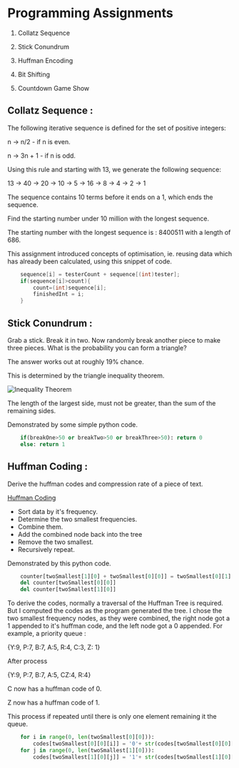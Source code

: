 # Programming Assignments

1. Collatz Sequence

2. Stick Conundrum

3. Huffman Encoding

4. Bit Shifting

5. Countdown Game Show


## Collatz Sequence : 
The following iterative sequence is defined for the set of positive integers:

n → n/2 - if n is even.

n → 3n + 1 - if n is odd.

Using this rule and starting with 13, we generate the following sequence:

13 → 40 → 20 → 10 → 5 → 16 → 8 → 4 → 2 → 1

The sequence contains 10 terms before it ends on a 1, which ends the sequence.

Find the starting number under 10 million with the longest sequence.

The starting number with the longest sequence is : 
8400511 with a length of 686.

This assignment introduced concepts of optimisation, ie. reusing 
data which has already been calculated, using this snippet of code. 

```java
	sequence[i] = testerCount + sequence[(int)tester];
	if(sequence[i]>count){
		count=(int)sequence[i];
		finishedInt = i;
	}
```



## Stick Conundrum :
Grab a stick. Break it in two. Now randomly break another piece to make three
pieces. What is the probability you can form a triangle?

The answer works out at roughly 19% chance. 

This is determined by the triangle inequality theorem.

![Inequality Theorem](http://images.tutorvista.com/cms/images/67/triangle-inequality.png)

The length of the largest side, must not be greater, than the sum of the remaining sides. 

Demonstrated by some simple python code. 

```python
	if(breakOne>50 or breakTwo>50 or breakThree>50): return 0
	else: return 1
```



## Huffman Coding : 
Derive the huffman codes and compression rate of a piece of text. 

[Huffman Coding](http://en.wikipedia.org/wiki/Huffman_coding)

- Sort data by it's frequency.
- Determine the two smallest frequencies. 
- Combine them.
- Add the combined node back into the tree
- Remove the two smallest. 
- Recursively repeat. 

Demonstrated by this python code.

```python
	counter[twoSmallest[1][0] + twoSmallest[0][0]] = twoSmallest[0][1] + twoSmallest[1][1]
	del counter[twoSmallest[0][0]]
	del counter[twoSmallest[1][0]]
```

To derive the codes, normally a traversal of the Huffman Tree is required. 
But I computed the codes as the program generated the tree. 
I chose the two smallest frequency nodes, as they were combined, the right node
got a 1 appended to it's huffman code, and the left node got a 0 appended. 
For example, a priority queue : 

{Y:9, P:7, B:7, A:5, R:4, C:3, Z: 1}

After process

{Y:9, P:7, B:7, A:5, CZ:4, R:4}

C now has a huffman code of 0.

Z now has a huffman code of 1.

This process if repeated until there is only one element remaining it the queue. 

```python
	for i in range(0, len(twoSmallest[0][0])):
		codes[twoSmallest[0][0][i]] = '0'+ str(codes[twoSmallest[0][0][i]]) 
	for j in range(0, len(twoSmallest[1][0])):
		codes[twoSmallest[1][0][j]] = '1'+ str(codes[twoSmallest[1][0][j]]) #
```
